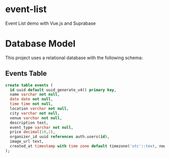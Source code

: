 # event-list
Event List demo with Vue.js and Suprabase

# Database Model

This project uses a relational database with the following schema:

## Events Table
```sql
create table events (
  id uuid default uuid_generate_v4() primary key,
  name varchar not null,
  date date not null,
  time time not null,
  location varchar not null,
  city varchar not null,
  venue varchar not null,
  description text,
  event_type varchar not null,
  price decimal(10,2),
  organizer_id uuid references auth.users(id),
  image_url text,
  created_at timestamp with time zone default timezone('utc'::text, now()) not null
);